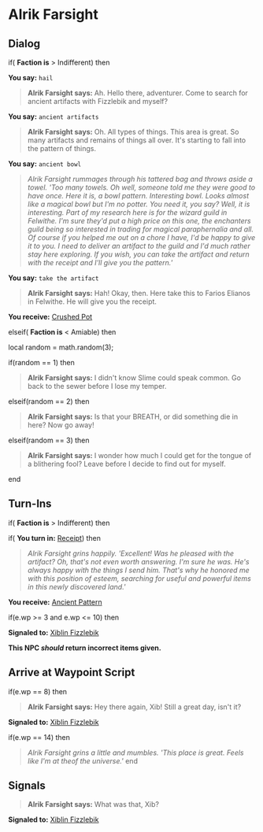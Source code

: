 # Alrik Farsight

## Dialog

if( **Faction is** > Indifferent) then 


**You say:** `hail`




>**Alrik Farsight says:** Ah. Hello there, adventurer. Come to search for ancient artifacts with Fizzlebik and myself?


**You say:** `ancient artifacts`




>**Alrik Farsight says:** Oh. All types of things. This area is great. So many artifacts and remains of things all over. It's starting to fall into the pattern of things.


**You say:** `ancient bowl`




>*Alrik Farsight rummages through his tattered bag and throws aside a towel. 'Too many towels. Oh well, someone told me they were good to have once. Here it is, a bowl pattern. Interesting bowl. Looks almost like a magical bowl but I'm no potter. You need it, you say? Well, it is interesting. Part of my research here is for the wizard guild in Felwithe. I'm sure they'd put a high price on this one, the enchanters guild being so interested in trading for magical paraphernalia and all. Of course if you helped me out on a chore I have, I'd be happy to give it to you. I need to deliver an artifact to the guild and I'd much rather stay here exploring. If you wish, you can take the artifact and return with the receipt and I'll give you the pattern.'*


**You say:** `take the artifact`




>**Alrik Farsight says:** Hah! Okay, then. Here take this to Farios Elianos in Felwithe. He will give you the receipt.



**You receive:**  [Crushed Pot](/item/20457)


elseif( **Faction is** < Amiable) then


local random = math.random(3);


if(random == 1) then



>**Alrik Farsight says:** I didn't know Slime could speak common.  Go back to the sewer before I lose my temper.


elseif(random == 2) then



>**Alrik Farsight says:** Is that your BREATH, or did something die in here?  Now go away!


elseif(random == 3) then



>**Alrik Farsight says:** I wonder how much I could get for the tongue of a blithering fool?  Leave before I decide to find out for myself.

end

## Turn-Ins



if( **Faction is** > Indifferent) then 


if( **You turn in:** [Receipt](/item/20474)) then



>*Alrik Farsight grins happily. 'Excellent! Was he pleased with the artifact? Oh, that's not even worth answering. I'm sure he was. He's always happy with the things I send him. That's why he honored me with this position of esteem, searching for useful and powerful items in this newly discovered land.'*



 **You receive:**  [Ancient Pattern](/item/18960) 



if(e.wp >= 3 and e.wp <= 10) then




**Signaled to:**  [Xiblin Fizzlebik](/npc/96035)




**This NPC *should* return incorrect items given.**

## Arrive at Waypoint Script

if(e.wp == 8) then


>**Alrik Farsight says:** Hey there again, Xib!  Still a great day, isn't it?


**Signaled to:**  [Xiblin Fizzlebik](/npc/96035)

if(e.wp == 14) then


>*Alrik Farsight grins a little and mumbles. 'This place is great.  Feels like I'm at theof the universe.'*
end

## Signals

>**Alrik Farsight says:** What was that, Xib?

**Signaled to:**  [Xiblin Fizzlebik](/npc/96035)




